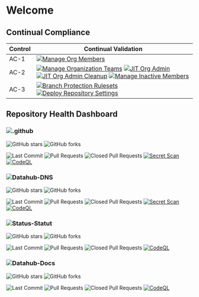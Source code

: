 <!-- markdownlint-disable-file MD013 -->

# Welcome

## Continual Compliance
<!-- prettier-ignore-start -->
| Control| Continual Validation|
| --- | --- |
| AC-1 | [![Manage Org Members](https://github.com/fsdh-pfds/.github/actions/workflows/manage-org-members.yml/badge.svg)](https://github.com/fsdh-pfds/.github/actions/workflows/manage-org-members.yml) |                               
| AC-2 | [![Manage Organization Teams](https://github.com/fsdh-pfds/.github/actions/workflows/manage-org-teams.yml/badge.svg)](https://github.com/fsdh-pfds/.github/actions/workflows/manage-org-teams.yml) [![JIT Org Admin](https://github.com/fsdh-pfds/.github/actions/workflows/org-admin-promotion.yml/badge.svg)](https://github.com/fsdh-pfds/.github/actions/workflows/org-admin-promotion.yml) [![JIT Org Admin Cleanup](https://github.com/fsdh-pfds/.github/actions/workflows/org-admin-demotion.yml/badge.svg)](https://github.com/fsdh-pfds/.github/actions/workflows/org-admin-demotion.yml) [![Manage Inactive Members](https://github.com/fsdh-pfds/.github/actions/workflows/manage-org-members-status.yaml/badge.svg)](https://github.com/fsdh-pfds/.github/actions/workflows/manage-org-members-status.yaml) |
| AC-3|[![Branch Protection Rulesets](https://github.com/fsdh-pfds/.github/actions/workflows/manage-org-repo-rulesets.yml/badge.svg)](https://github.com/fsdh-pfds/.github/actions/workflows/manage-org-repo-rulesets.yml) [![Deploy Repository Settings](https://github.com/fsdh-pfds/.github/actions/workflows/manage-org-repo-settings.yaml/badge.svg)](https://github.com/fsdh-pfds/.github/actions/workflows/manage-org-repo-settings.yaml)|
 <!-- prettier-ignore-end --> 

## Repository Health Dashboard

### ![.github](https://github.com/fsdh-pfds/.github)

![GitHub stars](https://img.shields.io/github/stars/fsdh-pfds/.github?style=social)
![GitHub forks](https://img.shields.io/github/forks/fsdh-pfds/.github?style=social)

![Last Commit](https://img.shields.io/github/last-commit/fsdh-pfds/.github) ![Pull Requests](https://img.shields.io/github/issues-pr/fsdh-pfds/.github) ![Closed Pull Requests](https://img.shields.io/github/issues-pr-closed/fsdh-pfds/.github) [![Secret Scan](https://github.com/fsdh-pfds/.github/actions/workflows/secret-scanning.yml/badge.svg)](https://github.com/fsdh-pfds/.github/actions/workflows/secret-scanning.yml) [![CodeQL](https://github.com/fsdh-pfds/.github/actions/workflows/github-code-scanning/codeql/badge.svg)](https://github.com/fsdh-pfds/.github/actions/workflows/github-code-scanning/codeql)

### ![Datahub-DNS](https://github.com/fsdh-pfds/datahub-dns)

![GitHub stars](https://img.shields.io/github/stars/fsdh-pfds/datahub-dns?style=social)
![GitHub forks](https://img.shields.io/github/forks/fsdh-pfds/datahub-dns?style=social)

![Last Commit](https://img.shields.io/github/last-commit/fsdh-pfds/datahub-dns) ![Pull Requests](https://img.shields.io/github/issues-pr/fsdh-pfds/datahub-dns) ![Closed Pull Requests](https://img.shields.io/github/issues-pr-closed/fsdh-pfds/datahub-dns) [![Secret Scan](https://github.com/fsdh-pfds/datahub-dns/actions/workflows/secret-scanning.yml/badge.svg)](https://github.com/fsdh-pfds/datahub-dns/actions/workflows/secret-scanning.yml) [![CodeQL](https://github.com/fsdh-pfds/datahub-dns/actions/workflows/github-code-scanning/codeql/badge.svg)](https://github.com/fsdh-pfds/datahub-dns/actions/workflows/github-code-scanning/codeql)

### ![Status-Statut](<[https://github.com/fsdh-pfds/status-statut](https://github.com/fsdh-pfds/status-statut)>)

![GitHub stars](https://img.shields.io/github/stars/fsdh-pfds/status-statut?style=social)
![GitHub forks](https://img.shields.io/github/forks/fsdh-pfds/status-statut?style=social)

![Last Commit](https://img.shields.io/github/last-commit/fsdh-pfds/status-statut) ![Pull Requests](https://img.shields.io/github/issues-pr/fsdh-pfds/status-statut) ![Closed Pull Requests](https://img.shields.io/github/issues-pr-closed/fsdh-pfds/status-statut) [![CodeQL](https://github.com/fsdh-pfds/status-statut/actions/workflows/github-code-scanning/codeql/badge.svg)](https://github.com/fsdh-pfds/status-statut/actions/workflows/github-code-scanning/codeql)

### ![Datahub-Docs](<[https://github.com/fsdh-pfds/datahub-docs](https://github.com/fsdh-pfds/datahub-docs)>)

![GitHub stars](https://img.shields.io/github/stars/fsdh-pfds/datahub-docs?style=social)
![GitHub forks](https://img.shields.io/github/forks/fsdh-pfds/datahub-docs?style=social)

![Last Commit](https://img.shields.io/github/last-commit/fsdh-pfds/datahub-docs) ![Pull Requests](https://img.shields.io/github/issues-pr/fsdh-pfds/datahub-docs) ![Closed Pull Requests](https://img.shields.io/github/issues-pr-closed/fsdh-pfds/datahub-docs) [![CodeQL](https://github.com/fsdh-pfds/.github/actions/workflows/github-code-scanning/codeql/badge.svg)](https://github.com/fsdh-pfds/.github/actions/workflows/github-code-scanning/codeql)

